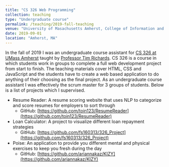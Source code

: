 ```yaml
---
title: "CS 326 Web Programming"
collection: teaching
type: "Undergraduate course"
permalink: /teaching/2019-fall-teaching
venue: "University of Masachusetts Amherst, College of Information and Computer Sciences"
date: 2019-09-01
location: "Amherst, MA"
---
```


In the fall of 2019 I was an undergraduate course assistant for [CS 326 at UMass Amherst](https://d1b10bmlvqabco.cloudfront.net/attach/jzosotk9w3v11t/h06xg9xsqsv68m/k04bwmeaphju/1_Course_Introduction.pdf) taught by [Professor Tim Richards](https://sites.google.com/cs.umass.edu/tim-richards/). CS 326 is a course in which students work in groups to complete a full web development project from start to finish. The teaching materials cover HTML, CSS and JavaScript and the students have to create a web based application to do anything of their choosing as the final project. As an undergraduate course assistant I was effectively the scrum master for 3 groups of students. Below is a list of projects which I supervised.

* Resume Reader: A resume scoring website that uses NLP to categorize and score resumes for employers to sort through
  * GitHub: [https://github.com/toin123/ResumeReader](https://github.com/toin123/ResumeReader)
* Loan Calculator: A project to visualize different loan repayment strategies
  * GitHub: [https://github.com/fs160313/326_Project](https://github.com/fs160313/326_Project)
* Poise: An application to provide you different mental and physical exercises to keep you fresh during the day
  * GitHub: [https://github.com/ariannakaz/KIZY](https://github.com/ariannakaz/KIZY)